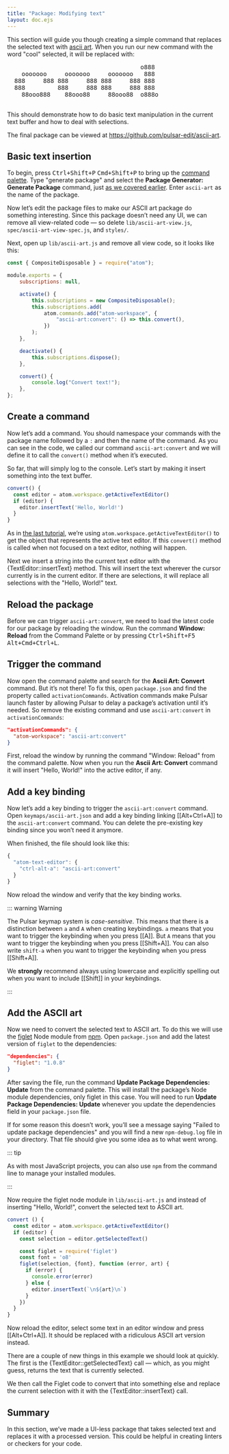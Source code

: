 ```yaml
---
title: "Package: Modifying text"
layout: doc.ejs
---
```


This section will guide you though creating a
simple command that replaces the selected text with [ascii art](https://en.wikipedia.org/wiki/ASCII_art).
When you run our new command with the word "cool" selected, it will be replaced
with:

<pre>
                                     o888
    ooooooo     ooooooo     ooooooo   888
  888     888 888     888 888     888 888
  888         888     888 888     888 888
    88ooo888    88ooo88     88ooo88  o888o

</pre>

This should demonstrate how to do basic text manipulation in the current text buffer and how to deal with selections.

The final package can be viewed at <a href="https://github.com/pulsar-edit/ascii-art">https://github.com/pulsar-edit/ascii-art</a>.

## Basic text insertion

To begin, press <kbd class="platform-linux platform-win">Ctrl+Shift+P</kbd> <kbd class="platform-mac">Cmd+Shift+P</kbd> to bring up the [command palette](/using-pulsar/basics/#command-palette). Type "generate package" and select the **Package Generator: Generate Package** command, just [as we covered earlier](/developing-for-pulsar/developing-a-package/#package-generator). Enter `ascii-art` as the name of the package.

Now let’s edit the package files to make our ASCII art package do something interesting. Since this package doesn’t need any UI, we can remove all view-related code — so delete `lib/ascii-art-view.js`, `spec/ascii-art-view-spec.js`, and `styles/`.

Next, open up `lib/ascii-art.js` and remove all view code, so it looks like this:

```js
const { CompositeDisposable } = require("atom");

module.exports = {
	subscriptions: null,

	activate() {
		this.subscriptions = new CompositeDisposable();
		this.subscriptions.add(
			atom.commands.add("atom-workspace", {
				"ascii-art:convert": () => this.convert(),
			})
		);
	},

	deactivate() {
		this.subscriptions.dispose();
	},

	convert() {
		console.log("Convert text!");
	},
};
```

## Create a command

Now let’s add a command. You should namespace your commands with the package name followed by a `:` and then the name of the command. As you can see in the code, we called our command `ascii-art:convert` and we will define it to call the `convert()` method when it’s executed.

So far, that will simply log to the console. Let’s start by making it insert something into the text buffer.

```js
convert() {
  const editor = atom.workspace.getActiveTextEditor()
  if (editor) {
    editor.insertText('Hello, World!')
  }
}
```

As in [the last tutorial](../package-word-count/#counting-the-words), we’re using `atom.workspace.getActiveTextEditor()` to get the object that represents the active text editor. If this `convert()` method is called when not focused on a text editor, nothing will happen.

Next we insert a string into the current text editor with the {TextEditor::insertText} method. This will insert the text wherever the cursor currently is in the current editor. If there are selections, it will replace all selections with the "Hello, World!" text.

## Reload the package

Before we can trigger `ascii-art:convert`, we need to load the latest code for our package by reloading the window. Run the command **Window: Reload** from the Command Palette or by pressing <kbd class="platform-linux platform-win">Ctrl+Shift+F5</kbd> <kbd class="platform-mac">Alt+Cmd+Ctrl+L</kbd>.

## Trigger the command

Now open the command palette and search for the **Ascii Art: Convert** command. But it’s not there! To fix this, open `package.json` and find the property called `activationCommands`. Activation commands make Pulsar launch faster by allowing Pulsar to delay a package’s activation until it’s needed. So remove the existing command and use `ascii-art:convert` in `activationCommands`:

```json
"activationCommands": {
  "atom-workspace": "ascii-art:convert"
}
```

First, reload the window by running the command "Window: Reload" from the command palette. Now when you run the **Ascii Art: Convert** command it will insert "Hello, World!" into the active editor, if any.

## Add a key binding

Now let’s add a key binding to trigger the `ascii-art:convert` command. Open `keymaps/ascii-art.json` and add a key binding linking [[Alt+Ctrl+A]] to the `ascii-art:convert` command. You can delete the pre-existing key binding since you won’t need it anymore.

When finished, the file should look like this:

```js
{
  "atom-text-editor": {
    "ctrl-alt-a": "ascii-art:convert"
  }
}

```

Now reload the window and verify that the key binding works.

::: warning Warning

The Pulsar keymap system is _case-sensitive_. This means that there is a distinction between `a` and `A` when creating keybindings. `a` means that you want to trigger the keybinding when you press [[A]]. But `A` means that you want to trigger the keybinding when you press [[Shift+A]]. You can also write `shift-a` when you want to trigger the keybinding when you press [[Shift+A]].

We **strongly** recommend always using lowercase and explicitly spelling out when you want to include [[Shift]] in your keybindings.

:::

## Add the ASCII art

Now we need to convert the selected text to ASCII art. To do this we will use the [figlet](https://npmjs.org/package/figlet) Node module from [npm](https://npmjs.org/). Open `package.json` and add the latest version of `figlet` to the dependencies:

```json
"dependencies": {
  "figlet": "1.0.8"
}
```

After saving the file, run the command **Update Package Dependencies: Update** from the command palette. This will install the package’s Node module dependencies, only figlet in this case. You will need to run **Update Package Dependencies: Update** whenever you update the dependencies field in your `package.json` file.

If for some reason this doesn’t work, you’ll see a message saying "Failed to update package dependencies" and you will find a new `npm-debug.log` file in your directory. That file should give you some idea as to what went wrong.

::: tip

As with most JavaScript projects, you can also use `npm` from the command line to manage your installed modules.

:::

Now require the figlet node module in `lib/ascii-art.js` and instead of inserting "Hello, World!", convert the selected text to ASCII art.

```js
convert () {
  const editor = atom.workspace.getActiveTextEditor()
  if (editor) {
    const selection = editor.getSelectedText()

    const figlet = require('figlet')
    const font = 'o8'
    figlet(selection, {font}, function (error, art) {
      if (error) {
        console.error(error)
      } else {
        editor.insertText(`\n${art}\n`)
      }
    })
  }
}
```

Now reload the editor, select some text in an editor window and press [[Alt+Ctrl+A]]. It should be replaced with a ridiculous ASCII art version instead.

There are a couple of new things in this example we should look at quickly. The first is the {TextEditor::getSelectedText} call — which, as you might guess, returns the text that is currently selected.

We then call the Figlet code to convert that into something else and replace the current selection with it with the {TextEditor::insertText} call.

## Summary

In this section, we’ve made a UI-less package that takes selected text and replaces it with a processed version. This could be helpful in creating linters or checkers for your code.
